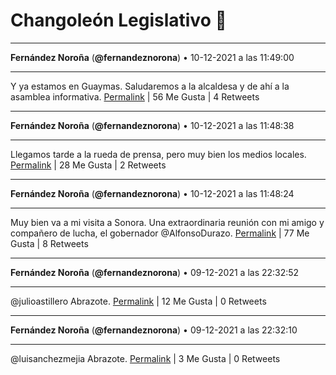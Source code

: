 # Changoleón Legislativo 🙈
*****
**Fernández Noroña** (**@fernandeznorona**) • 10-12-2021 a las 11:49:00
*****
Y ya estamos en Guaymas. Saludaremos a la alcaldesa y de ahí a la asamblea informativa.
[Permalink](https://twitter.com/fernandeznorona/status/1469393731434463232) | 56 Me Gusta | 4 Retweets
*****
**Fernández Noroña** (**@fernandeznorona**) • 10-12-2021 a las 11:48:38
*****
Llegamos tarde a la rueda de prensa, pero muy bien los medios locales.
[Permalink](https://twitter.com/fernandeznorona/status/1469393639759663115) | 28 Me Gusta | 2 Retweets
*****
**Fernández Noroña** (**@fernandeznorona**) • 10-12-2021 a las 11:48:24
*****
Muy bien va a mi visita a Sonora. Una extraordinaria reunión con mi amigo y compañero de lucha, el gobernador @AlfonsoDurazo.
[Permalink](https://twitter.com/fernandeznorona/status/1469393582683480071) | 77 Me Gusta | 8 Retweets
*****
**Fernández Noroña** (**@fernandeznorona**) • 09-12-2021 a las 22:32:52
*****
@julioastillero Abrazote.
[Permalink](https://twitter.com/fernandeznorona/status/1469193378487177219) | 12 Me Gusta | 0 Retweets
*****
**Fernández Noroña** (**@fernandeznorona**) • 09-12-2021 a las 22:32:10
*****
@luisanchezmejia Abrazote.
[Permalink](https://twitter.com/fernandeznorona/status/1469193204318625797) | 3 Me Gusta | 0 Retweets